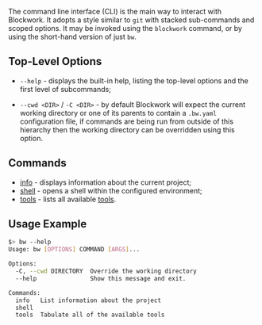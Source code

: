 The command line interface (CLI) is the main way to interact with Blockwork. It
adopts a style similar to `git` with stacked sub-commands and scoped options.
It may be invoked using the `blockwork` command, or by using the short-hand 
version of just `bw`.

## Top-Level Options

 * `--help` - displays the built-in help, listing the top-level options and the
   first level of subcommands;

 * `--cwd <DIR>` / `-C <DIR>` - by default Blockwork will expect the current 
   working directory or one of its parents to contain a `.bw.yaml` configuration
   file, if commands are being run from outside of this hierarchy then the 
   working directory can be overridden using this option.

## Commands

 * [info](info.md) - displays information about the current project;
 * [shell](shell.md) - opens a shell within the configured environment;
 * [tools](tools.md) - lists all available [tools](../syntax/tools.md).

## Usage Example

```bash
$> bw --help
Usage: bw [OPTIONS] COMMAND [ARGS]...

Options:
  -C, --cwd DIRECTORY  Override the working directory
  --help               Show this message and exit.

Commands:
  info   List information about the project
  shell
  tools  Tabulate all of the available tools
```

